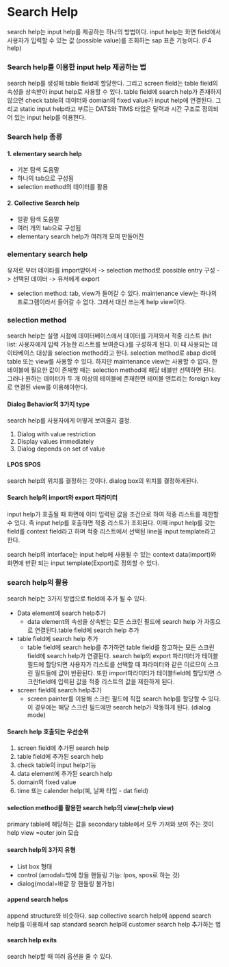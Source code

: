 # Search Help

search help는 input  help를 제공하는 하나의 방법이다. input help는 화면 field에서 사용자가 입력할 수 있는 값 \(possible value\)를 조회하는 sap 표준 기능이다. \(F4 help\)

### Search help를 이용한 input help 제공하는 법

search help를 생성해 table field에 할당한다. 그리고 screen field는 table field의 속성을 상속받아 input help로 사용할 수 있다. table field에 search help가 존재하지 않으면 check table의 데이터와 domian의 fixed value가 input help에 연결된다. 그리고 static input help라고 부르는 DATS와 TIMS 타입은 달력과 시간 구조로 정의되어 있는 input help를 이용한다.

### Search help 종류 

#### 1. elementary  search help

* 기본 탐색 도움말
* 하나의 tab으로 구성됨
* selection method의 데이터를 활용

#### 2. Collective Search help

* 일괄 탐색 도움말
* 여러 개의 tab으로 구성됨
* elementary search help가 여러개 모여 만들어진 

### elementary search help

유저로 부터 데이타를 import받아서 -&gt; selection method로 possible entry 구성 -&gt; 선택된 데이터 -&gt; 유저에게 export

* selection method: tab, view가 들어갈 수 있다. maintenance view는 하나의 프로그램이라서 들어갈 수 없다. 그래서 대신 쓰는게 help view이다.

### selection method 

search help는 실행 시점에 데이터베이스에서 데이터를 가져와서 적중 리스트 \(hit list: 사용자에게  입력 가능한 리스트를 보여준다.\)를  구성하게 된다. 이 때 사용되는 데이타베이스 대상을 selection method라고 한다. selection method로 abap dic에 table 또는 view를 사용할 수 있다. 하지만 maintenance view는 사용할 수 없다. 한 테이블에 필요한 값이 존재할 때는 selection method에 해당 테블만 선택하면 된다. 그러나 원하는 데이터가 두 개 이상의 테이블에 존재한면 테이블 엔트리는 foreign key로 연결된 view를 이용해야한다. 

#### Dialog Behavior의 3가지 type

search help를 사용자에게 어떻게 보여줄지 결정. 

1. Dialog with value restriction
2. Display values immediately
3. Dialog depends on set of value

#### LPOS SPOS

search help의 위치를 결정하는 것이다. dialog box의 위치를 결정하게된다.

#### Search help의 import와 export 파라미터

input help가 호출될 때 화면에 이미 입력된 값을 조건으로 하여 적중 리스트를 제한할 수 있다. 즉 input help를 호출하면 적중 리스트가 조회된다. 이때 input help를 갖는 field를 context field라고 하며 적중 리스트에서 선택된 line을 input template라고 한다.

search help의 interface는 input help에 사용될 수 있는 context data\(import\)와 화면에 반환 되는 input template\(Export\)로 정의할 수 있다.

### search help의 활용

search help는 3가지 방법으로 field에 추가 될 수 있다. 

* Data element에 search help추가
  * data element의 속성을 상속받는 모든 스크린 필드에 search help 가 자동으로 연결된다.table field에 search help 추가
* table field에 search help 추가
  * table field에 search help를 추가하면 table field를 참고하는 모든 스크린 field에 search help가 연결된다. search help의 export 파라미터가 테이블 필드에 할당되면 사용자가 리스트를 선택할 때 파라미터와 같은 이르므이 스크린 필드들에 값이 반환된다. 또한 import파라미터가 테이블field에 할당되면 스크린field에 입력된 값을 적중 리스트의 값을 제한하게 된다.
* screen field에 search help추가 
  * screen painter를 이용해 스크린 필드에 직접 search help를 할당할 수 있다. 이 경우에는 해당 스크린 필드에만 search help가 작동하게 된다. \(dialog mode\)

#### Search help 호출되는 우선순위

1. screen field에 추가된 search help
2. table field에 추가된 search help
3. check table의 input help기능
4. data element에 추가된 search help
5. domain의 fixed value 
6. time 또는 calender help\(예, 날짜 타입 - dat field\)

#### selection method를 활용한 search help의 view\(=help view\)

primary table에 해당하는 값을 secondary table에서 모두 가져와 보여 주는 것이 help view =outer join 모습

#### search help의 3가지 유형

* List box 형태
* control \(amodal=밖에 창들 핸들링 가능: lpos, spos로 하는 것\) 
* dialog\(modal=바깥 창 핸들링 불가능\)

#### append search helps

append structure와 비슷하다. sap collective search help에 append search help를 이용해서 sap standard search help에 customer search help 추가하는 법 

#### search help exits

search help할 때 여러 옵션을 줄 수 있다.













